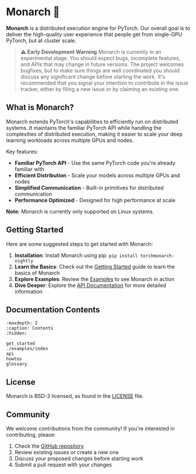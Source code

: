 # Monarch 🦋

**Monarch** is a distributed execution engine for PyTorch. Our overall goal is
to deliver the high-quality user experience that people get from single-GPU
PyTorch, but at cluster scale.

> ⚠️ **Early Development Warning** Monarch is currently in an experimental
> stage. You should expect bugs, incomplete features, and APIs that may change
> in future versions. The project welcomes bugfixes, but to make sure things are
> well coordinated you should discuss any significant change before starting the
> work. It's recommended that you signal your intention to contribute in the
> issue tracker, either by filing a new issue or by claiming an existing one.

## What is Monarch?

Monarch extends PyTorch's capabilities to efficiently run on distributed systems. It maintains the familiar PyTorch API while handling the complexities of distributed execution, making it easier to scale your deep learning workloads across multiple GPUs and nodes.

Key features:
- **Familiar PyTorch API** - Use the same PyTorch code you're already familiar with
- **Efficient Distribution** - Scale your models across multiple GPUs and nodes
- **Simplified Communication** - Built-in primitives for distributed communication
- **Performance Optimized** - Designed for high performance at scale

**Note:** Monarch is currently only supported on Linux systems.

## Getting Started

Here are some suggested steps to get started with Monarch:

1. **Installation**: Install Monarch using pip: `pip install torchmonarch-nightly`
2. **Learn the Basics**: Check out the [Getting Started](get_started) guide to learn the basics of Monarch
3. **Explore Examples**: Review the [Examples](./examples/index) to see Monarch in action
4. **Dive Deeper**: Explore the [API Documentation](api) for more detailed information

## Documentation Contents

```{toctree}
:maxdepth: 2
:caption: Contents
:hidden:

get_started
./examples/index
api
howtos
glossary
```

## License

Monarch is BSD-3 licensed, as found in the [LICENSE](https://github.com/pytorch-labs/monarch/blob/main/LICENSE) file.

## Community

We welcome contributions from the community! If you're interested in contributing, please:

1. Check the [GitHub repository](https://github.com/pytorch-labs/monarch)
2. Review existing issues or create a new one
3. Discuss your proposed changes before starting work
4. Submit a pull request with your changes
